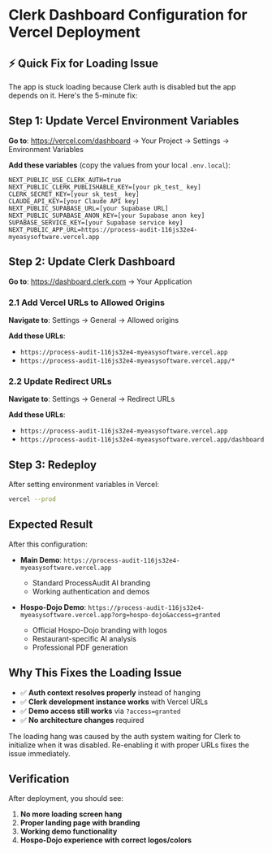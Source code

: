 # Clerk Dashboard Configuration for Vercel Deployment

## ⚡ Quick Fix for Loading Issue

The app is stuck loading because Clerk auth is disabled but the app depends on it. Here's the 5-minute fix:

## Step 1: Update Vercel Environment Variables

**Go to**: https://vercel.com/dashboard → Your Project → Settings → Environment Variables

**Add these variables** (copy the values from your local `.env.local`):

```
NEXT_PUBLIC_USE_CLERK_AUTH=true
NEXT_PUBLIC_CLERK_PUBLISHABLE_KEY=[your pk_test_ key]
CLERK_SECRET_KEY=[your sk_test_ key] 
CLAUDE_API_KEY=[your Claude API key]
NEXT_PUBLIC_SUPABASE_URL=[your Supabase URL]
NEXT_PUBLIC_SUPABASE_ANON_KEY=[your Supabase anon key]
SUPABASE_SERVICE_KEY=[your Supabase service key]
NEXT_PUBLIC_APP_URL=https://process-audit-116js32e4-myeasysoftware.vercel.app
```

## Step 2: Update Clerk Dashboard

**Go to**: https://dashboard.clerk.com → Your Application

### 2.1 Add Vercel URLs to Allowed Origins
**Navigate to**: Settings → General → Allowed origins

**Add these URLs**:
- `https://process-audit-116js32e4-myeasysoftware.vercel.app`
- `https://process-audit-116js32e4-myeasysoftware.vercel.app/*`

### 2.2 Update Redirect URLs  
**Navigate to**: Settings → General → Redirect URLs

**Add these URLs**:
- `https://process-audit-116js32e4-myeasysoftware.vercel.app`
- `https://process-audit-116js32e4-myeasysoftware.vercel.app/dashboard`

## Step 3: Redeploy

After setting environment variables in Vercel:

```bash
vercel --prod
```

## Expected Result

After this configuration:

- **Main Demo**: `https://process-audit-116js32e4-myeasysoftware.vercel.app`
  - Standard ProcessAudit AI branding
  - Working authentication and demos

- **Hospo-Dojo Demo**: `https://process-audit-116js32e4-myeasysoftware.vercel.app?org=hospo-dojo&access=granted`
  - Official Hospo-Dojo branding with logos
  - Restaurant-specific AI analysis
  - Professional PDF generation

## Why This Fixes the Loading Issue

- ✅ **Auth context resolves properly** instead of hanging
- ✅ **Clerk development instance works** with Vercel URLs  
- ✅ **Demo access still works** via `?access=granted`
- ✅ **No architecture changes** required

The loading hang was caused by the auth system waiting for Clerk to initialize when it was disabled. Re-enabling it with proper URLs fixes the issue immediately.

## Verification

After deployment, you should see:
1. **No more loading screen hang**
2. **Proper landing page with branding**  
3. **Working demo functionality**
4. **Hospo-Dojo experience with correct logos/colors**